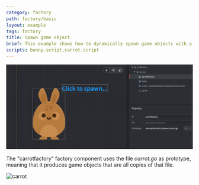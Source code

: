 ```yaml
---
category: factory
path: factory/basic
layout: example
tags: factory
title: Spawn game object
brief: This example shows how to dynamically spawn game objects with a factory component.
scripts: bunny.script,carrot.script
---
```


![basic](basic.png)

The "carrotfactory" factory component uses the file *carrot.go* as prototype, meaning that it produces game objects that are all copies of that file.

![carrot](carrot.png)
